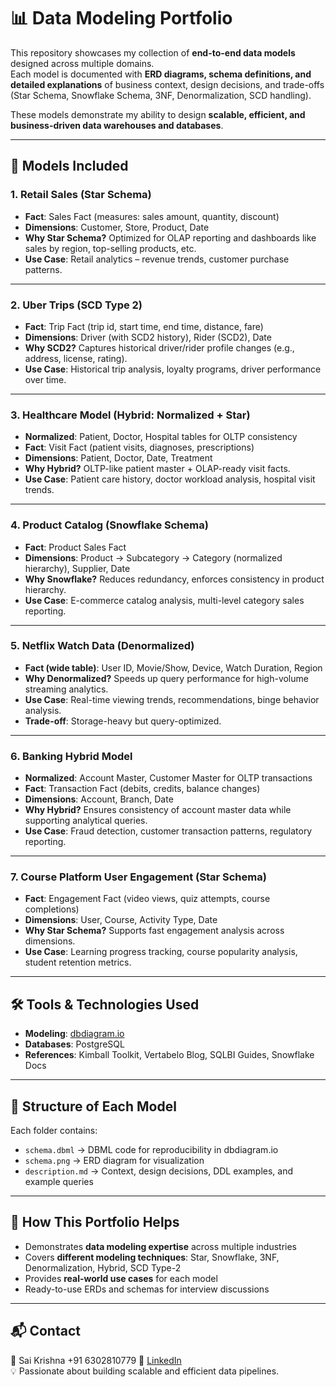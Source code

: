 # 📊 Data Modeling Portfolio

This repository showcases my collection of **end-to-end data models** designed across multiple domains.  
Each model is documented with **ERD diagrams, schema definitions, and detailed explanations** of business context, design decisions, and trade-offs (Star Schema, Snowflake Schema, 3NF, Denormalization, SCD handling).  

These models demonstrate my ability to design **scalable, efficient, and business-driven data warehouses and databases**.  

---

## 📁 Models Included

### 1. Retail Sales (Star Schema)
- **Fact**: Sales Fact (measures: sales amount, quantity, discount)  
- **Dimensions**: Customer, Store, Product, Date  
- **Why Star Schema?** Optimized for OLAP reporting and dashboards like sales by region, top-selling products, etc.  
- **Use Case**: Retail analytics – revenue trends, customer purchase patterns.

---

### 2. Uber Trips (SCD Type 2)
- **Fact**: Trip Fact (trip id, start time, end time, distance, fare)  
- **Dimensions**: Driver (with SCD2 history), Rider (SCD2), Date  
- **Why SCD2?** Captures historical driver/rider profile changes (e.g., address, license, rating).  
- **Use Case**: Historical trip analysis, loyalty programs, driver performance over time.

---

### 3. Healthcare Model (Hybrid: Normalized + Star)
- **Normalized**: Patient, Doctor, Hospital tables for OLTP consistency  
- **Fact**: Visit Fact (patient visits, diagnoses, prescriptions)  
- **Dimensions**: Patient, Doctor, Date, Treatment  
- **Why Hybrid?** OLTP-like patient master + OLAP-ready visit facts.  
- **Use Case**: Patient care history, doctor workload analysis, hospital visit trends.

---

### 4. Product Catalog (Snowflake Schema)
- **Fact**: Product Sales Fact  
- **Dimensions**: Product → Subcategory → Category (normalized hierarchy), Supplier, Date  
- **Why Snowflake?** Reduces redundancy, enforces consistency in product hierarchy.  
- **Use Case**: E-commerce catalog analysis, multi-level category sales reporting.

---

### 5. Netflix Watch Data (Denormalized)
- **Fact (wide table)**: User ID, Movie/Show, Device, Watch Duration, Region  
- **Why Denormalized?** Speeds up query performance for high-volume streaming analytics.  
- **Use Case**: Real-time viewing trends, recommendations, binge behavior analysis.  
- **Trade-off**: Storage-heavy but query-optimized.

---

### 6. Banking Hybrid Model
- **Normalized**: Account Master, Customer Master for OLTP transactions  
- **Fact**: Transaction Fact (debits, credits, balance changes)  
- **Dimensions**: Account, Branch, Date  
- **Why Hybrid?** Ensures consistency of account master data while supporting analytical queries.  
- **Use Case**: Fraud detection, customer transaction patterns, regulatory reporting.

---

### 7. Course Platform User Engagement (Star Schema)
- **Fact**: Engagement Fact (video views, quiz attempts, course completions)  
- **Dimensions**: User, Course, Activity Type, Date  
- **Why Star Schema?** Supports fast engagement analysis across dimensions.  
- **Use Case**: Learning progress tracking, course popularity analysis, student retention metrics.

---

## 🛠️ Tools & Technologies Used
- **Modeling**: [dbdiagram.io](https://dbdiagram.io/)  
- **Databases**: PostgreSQL  
- **References**: Kimball Toolkit, Vertabelo Blog, SQLBI Guides, Snowflake Docs  

---

## 📌 Structure of Each Model
Each folder contains:
- `schema.dbml` → DBML code for reproducibility in dbdiagram.io  
- `schema.png` → ERD diagram for visualization  
- `description.md` → Context, design decisions, DDL examples, and example queries  

---

## 🎯 How This Portfolio Helps
- Demonstrates **data modeling expertise** across multiple industries  
- Covers **different modeling techniques**: Star, Snowflake, 3NF, Denormalization, Hybrid, SCD Type-2  
- Provides **real-world use cases** for each model  
- Ready-to-use ERDs and schemas for interview discussions  

---

## 📬 Contact
👤 Sai Krishna +91 6302810779 
🔗 [LinkedIn](www.linkedin.com/in/kette-sai-krishna-bab25a214)  
💡 Passionate about building scalable and efficient data pipelines.
